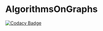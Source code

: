 # AlgorithmsOnGraphs
[![Codacy Badge](https://api.codacy.com/project/badge/Grade/505f37741f264d068bb1da5420656358)](https://www.codacy.com/app/gges5110/AlgorithmsOnGraphs?utm_source=github.com&utm_medium=referral&utm_content=gges5110/AlgorithmsOnGraphs&utm_campaign=badger)